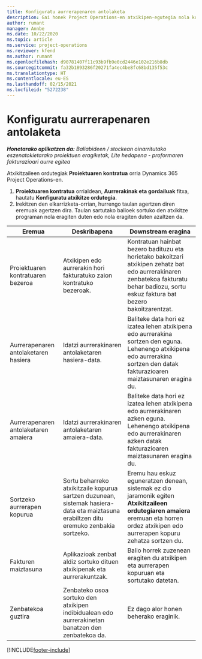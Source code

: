 ```yaml
---
title: Konfiguratu aurrerapenaren antolaketa
description: Gai honek Project Operations-en atxikipen-egutegia nola konfiguratu jakiteko informazioa eskaintzen du.
author: rumant
manager: Annbe
ms.date: 10/22/2020
ms.topic: article
ms.service: project-operations
ms.reviewer: kfend
ms.author: rumant
ms.openlocfilehash: d90781407f11c93b9fb9e0cd2446e102e216b8db
ms.sourcegitcommit: fa32b1893286f20271fa4ec4be8fc68bd135f53c
ms.translationtype: HT
ms.contentlocale: eu-ES
ms.lasthandoff: 02/15/2021
ms.locfileid: "5272238"
---
```

# <a name="set-up-a-retainer-schedule"></a>Konfiguratu aurrerapenaren antolaketa

_**Honetarako aplikatzen da:** Baliabideen / stockean oinarritutako eszenatokietarako proiektuen eragiketak, Lite hedapena - proformaren fakturazioari aurre egitea_

Atxikitzaileen ordutegiak **Proiektuaren kontratua** orria Dynamics 365 Project Operations-en.

1. **Proiektuaren kontratua** orrialdean, **Aurrerakinak eta gordailuak** fitxa, hautatu **Konfiguratu atxikitze ordutegia**.
2. Irekitzen den elkarrizketa-orrian, hurrengo taulan agertzen diren eremuak agertzen dira. Taulan sartutako balioek sortuko den atxikitze programan nola eragiten duten edo nola eragiten duten azaltzen da.

| Eremua | Deskribapena | Downstream eragina |
| --- | --- | --- |
| Proiektuaren kontratuaren bezeroa | Atxikipen edo aurrerakin hori fakturatuko zaion kontratuko bezeroak. | Kontratuan hainbat bezero badituzu eta horietako bakoitzari atxikipen zehatz bat edo aurrerakinaren zenbatekoa fakturatu behar badiozu, sortu eskuz faktura bat bezero bakoitzarentzat. |
| Aurrerapenaren antolaketaren hasiera | Idatzi aurrerakinaren antolaketaren hasiera-data. | Baliteke data hori ez izatea lehen atxikipena edo aurrerakina sortzen den eguna. Lehenengo atxikipena edo aurrerakina sortzen den datak fakturazioaren maiztasunaren eragina du. |
| Aurrerapenaren antolaketaren amaiera | Idatzi aurrerakinaren antolaketaren amaiera-data. | Baliteke data hori ez izatea lehen atxikipena edo aurrerakinaren azken eguna. Lehenengo atxikipena edo aurrerakinaren azken datak fakturazioaren maiztasunaren eragina du. |
| Sortzeko aurrerapen kopurua | Sortu beharreko atxikitzaile kopurua sartzen duzunean, sistemak hasiera-data eta maiztasuna erabiltzen ditu eremuko zenbakia sortzeko. | Eremu hau eskuz eguneratzen denean, sistemak ez dio jaramonik egiten **Atxikitzaileen ordutegiaren amaiera** eremuan eta horren ordez atxikipen edo aurrerapen kopuru zehatza sortzen du. |
| Fakturen maiztasuna | Aplikazioak zenbat aldiz sortuko dituen atxikipenak eta aurrerakuntzak. | Balio horrek zuzenean eragiten du atxikipen eta aurrerapen kopuruan eta sortutako datetan. |
| Zenbatekoa guztira | Zenbateko osoa sortuko den atxikipen indibidualean edo aurrerakinetan banatzen den zenbatekoa da. | Ez dago alor honen beherako eraginik. |


[!INCLUDE[footer-include](../../includes/footer-banner.md)]